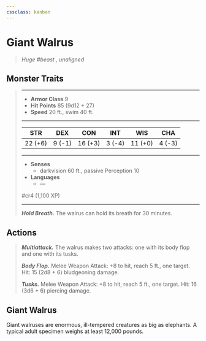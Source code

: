 ```yaml
---
cssclass: kanban
---
```


# Giant Walrus
>*Huge #beast , unaligned*
## Monster Traits
>___
>- **Armor Class** 9
>- **Hit Points** 85 (9d12 + 27)
>- **Speed** 20 ft., swim 40 ft.
>___
>|STR|DEX|CON|INT|WIS|CHA|
>|:---:|:---:|:---:|:---:|:---:|:---:|
>|22 (+6)|9 (-1)|16 (+3)|3 (-4)|11 (+0)|4 (-3)|
>___
>- **Senses**
>	 - darkvision 60 ft., passive Perception 10
>- **Languages**
>	 - —
>
> #cr4 (1,100 XP)
>___
>***Hold Breath.*** The walrus can hold its breath for 30 minutes.  
>
## Actions
>***Multiattack.*** The walrus makes two attacks: one with its body flop and one with its tusks.  
>
>***Body Flop.*** Melee Weapon Attack: +8 to hit, reach 5 ft., one target. Hit: 15 (2d8 + 6) bludgeoning damage.  
>
>***Tusks.*** Melee Weapon Attack: +8 to hit, reach 5 ft., one target. Hit: 16 (3d6 + 6) piercing damage.
## Giant Walrus
Giant walruses are enormous, ill-tempered creatures as big as elephants. A typical adult specimen weighs at least 12,000 pounds.